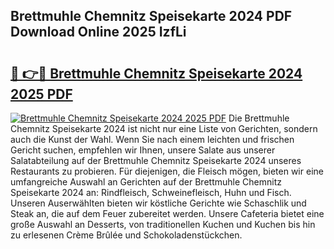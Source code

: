 ## Brettmuhle Chemnitz Speisekarte 2024 PDF Download Online 2025 IzfLi

# <h2><a href="http://gcckf9i.nevu.top/?p=Brettmuhle+Chemnitz+Speisekarte+2024">🔗 👉🔴 Brettmuhle Chemnitz Speisekarte 2024 2025 PDF</a></h2>

[![Brettmuhle Chemnitz Speisekarte 2024 2025 PDF](https://i.imgur.com/dBaPXMq.png)](http://gcckf9i.nevu.top/?p=Brettmuhle+Chemnitz+Speisekarte+2024)
Die Brettmuhle Chemnitz Speisekarte 2024 ist nicht nur eine Liste von Gerichten, sondern auch die Kunst der Wahl. Wenn Sie nach einem leichten und frischen Gericht suchen, empfehlen wir Ihnen, unsere Salate aus unserer Salatabteilung auf der Brettmuhle Chemnitz Speisekarte 2024 unseres Restaurants zu probieren. Für diejenigen, die Fleisch mögen, bieten wir eine umfangreiche Auswahl an Gerichten auf der Brettmuhle Chemnitz Speisekarte 2024 an: Rindfleisch, Schweinefleisch, Huhn und Fisch. Unseren Auserwählten bieten wir köstliche Gerichte wie Schaschlik und Steak an, die auf dem Feuer zubereitet werden. Unsere Cafeteria bietet eine große Auswahl an Desserts, von traditionellen Kuchen und Kuchen bis hin zu erlesenen Crème Brûlée und Schokoladenstückchen.

